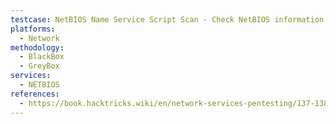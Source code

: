 ```yaml
---
testcase: NetBIOS Name Service Script Scan - Check NetBIOS information and workgroup details using Nmap (nmap -sU -p137 --script nbstat <IP>) or (nmap -sU -p137 --script nbstat.nse <IP>)
platforms: 
  - Network
methodology: 
  - BlackBox
  - GreyBox
services:
  - NETBIOS
references:
  - https://book.hacktricks.wiki/en/network-services-pentesting/137-138-139-pentesting-netbios.html
---
```

